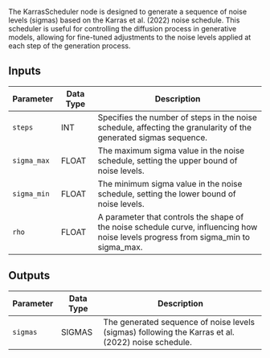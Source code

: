 The KarrasScheduler node is designed to generate a sequence of noise levels (sigmas) based on the Karras et al. (2022) noise schedule. This scheduler is useful for controlling the diffusion process in generative models, allowing for fine-tuned adjustments to the noise levels applied at each step of the generation process.

## Inputs

| Parameter   | Data Type | Description                                                                                      |
|-------------|-------------|------------------------------------------------------------------------------------------------|
| `steps`     | INT         | Specifies the number of steps in the noise schedule, affecting the granularity of the generated sigmas sequence. |
| `sigma_max` | FLOAT       | The maximum sigma value in the noise schedule, setting the upper bound of noise levels.                    |
| `sigma_min` | FLOAT       | The minimum sigma value in the noise schedule, setting the lower bound of noise levels.                    |
| `rho`       | FLOAT       | A parameter that controls the shape of the noise schedule curve, influencing how noise levels progress from sigma_min to sigma_max. |

## Outputs

| Parameter | Data Type | Description                                                                 |
|-----------|-------------|-----------------------------------------------------------------------------|
| `sigmas`  | SIGMAS      | The generated sequence of noise levels (sigmas) following the Karras et al. (2022) noise schedule. |
